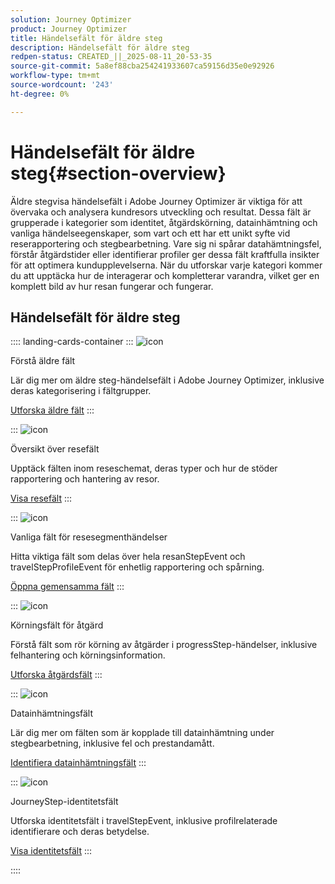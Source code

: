 ```yaml
---
solution: Journey Optimizer
product: Journey Optimizer
title: Händelsefält för äldre steg
description: Händelsefält för äldre steg
redpen-status: CREATED_||_2025-08-11_20-53-35
source-git-commit: 5a8ef88cba254241933607ca59156d35e0e92926
workflow-type: tm+mt
source-wordcount: '243'
ht-degree: 0%

---
```



# Händelsefält för äldre steg{#section-overview}

Äldre stegvisa händelsefält i Adobe Journey Optimizer är viktiga för att övervaka och analysera kundresors utveckling och resultat. Dessa fält är grupperade i kategorier som identitet, åtgärdskörning, datainhämtning och vanliga händelseegenskaper, som vart och ett har ett unikt syfte vid reserapportering och stegbearbetning. Vare sig ni spårar datahämtningsfel, förstår åtgärdstider eller identifierar profiler ger dessa fält kraftfulla insikter för att optimera kundupplevelserna. När du utforskar varje kategori kommer du att upptäcka hur de interagerar och kompletterar varandra, vilket ger en komplett bild av hur resan fungerar och fungerar.

## Händelsefält för äldre steg

:::: landing-cards-container
:::
![icon](https://cdn.experienceleague.adobe.com/icons/book.svg)

Förstå äldre fält

Lär dig mer om äldre steg-händelsefält i Adobe Journey Optimizer, inklusive deras kategorisering i fältgrupper.

[Utforska äldre fält](../using/reports/sharing-legacy-fields.md)
:::

:::
![icon](https://cdn.experienceleague.adobe.com/icons/chart-line.svg)

Översikt över resefält

Upptäck fälten inom reseschemat, deras typer och hur de stöder rapportering och hantering av resor.

[Visa resefält](../using/reports/sharing-journey-fields.md)
:::

:::
![icon](https://cdn.experienceleague.adobe.com/icons/list-check.svg)

Vanliga fält för resesegmenthändelser

Hitta viktiga fält som delas över hela resanStepEvent och travelStepProfileEvent för enhetlig rapportering och spårning.

[Öppna gemensamma fält](../using/reports/sharing-common-fields.md)
:::

:::
![icon](https://cdn.experienceleague.adobe.com/icons/gear.svg)

Körningsfält för åtgärd

Förstå fält som rör körning av åtgärder i progressStep-händelser, inklusive felhantering och körningsinformation.

[Utforska åtgärdsfält](../using/reports/sharing-execution-fields.md)
:::

:::
![icon](https://cdn.experienceleague.adobe.com/icons/code-branch.svg)

Datainhämtningsfält

Lär dig mer om fälten som är kopplade till datainhämtning under stegbearbetning, inklusive fel och prestandamått.

[Identifiera datainhämtningsfält](../using/reports/sharing-fetch-fields.md)
:::

:::
![icon](https://cdn.experienceleague.adobe.com/icons/bullseye.svg)

JourneyStep-identitetsfält

Utforska identitetsfält i travelStepEvent, inklusive profilrelaterade identifierare och deras betydelse.

[Visa identitetsfält](../using/reports/sharing-identity-fields.md)
:::

::::
